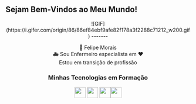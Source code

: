 ## Sejam Bem-Vindos ao Meu Mundo!

<center>![GIF](https://i.gifer.com/origin/86/86ef84ebf9afe82f178a3f2288c71212_w200.gif)
-------

🚶 Felipe Morais <br>
🚑 Sou Enfermeiro especialista em ❤️ <br>
Estou em transição de profissão




### Minhas Tecnologias em Formação

<center><img src="https://cdn.jsdelivr.net/gh/devicons/devicon@latest/icons/python/python-original.svg" width="30px">
<img src="https://cdn.jsdelivr.net/gh/devicons/devicon@latest/icons/java/java-original.svg" width="30px">
<img src="https://cdn.jsdelivr.net/gh/devicons/devicon@latest/icons/html5/html5-original.svg" width="30px"><img src="https://cdn.jsdelivr.net/gh/devicons/devicon@latest/icons/css3/css3-original.svg" width="30px">









<!--
<center><h2> Sejam Bem-Vindos ao Meu Mundo! </h2></center>

# Titulo 01
## Titulo 02
### Titulo 03
#### Titulo 04
##### Titulo 05
###### Titulo 06

*italico* ou _italico_

**Negrito** ou __negrito__

___negrito e italico___

- Lista 1
- Lista 2
    - Sublista
1. Lista 1
2. Lista 2
    1. Sublista

[texto da Imagem](https://media.istockphoto.com/id/147073727/pt/foto/ema.jpg?s=1024x1024&w=is&k=20&c=Tw3WOsoONDMKggMFMWx1LRb0f7TQ72xjlLA98awelL8=)

![Texto da Imagem](https://media.istockphoto.com/id/147073727/pt/foto/ema.jpg?s=1024x1024&w=is&k=20&c=Tw3WOsoONDMKggMFMWx1LRb0f7TQ72xjlLA98awelL8=)



`system.out.println();` 

``` system.out.println();system.out.println();system.out.println();system.out.println();system.out.println(); ```

> Texto da Citações

| Cabeçalho 1 | Cabeçalho 2 |
|------------ |------------ |
|TEXTO        | Texto 2     |
|texto 3      | Texto 4     |

- [x] Tarefa 01
- [ ] Tarefa 02 
-->



<!--
**FelipesMorais/FelipesMorais** is a ✨ _special_ ✨ repository because its `README.md` (this file) appears on your GitHub profile.

Here are some ideas to get you started:

- 🔭 I’m currently working on ...
- 🌱 I’m currently learning ...
- 👯 I’m looking to collaborate on ...
- 🤔 I’m looking for help with ...
- 💬 Ask me about ...
- 📫 How to reach me: ...
- 😄 Pronouns: ...
- ⚡ Fun fact: ...
-->
